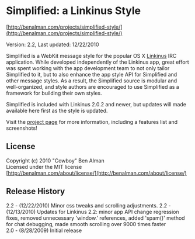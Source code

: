 # Simplified: a Linkinus Style #
[http://benalman.com/projects/simplified-style/](http://benalman.com/projects/simplified-style/)

Version: 2.2, Last updated: 12/22/2010

Simplified is a WebKit message style for the popular OS X [Linkinus](http://conceitedsoftware.com/products/linkinus) IRC application. While developed independently of the Linkinus app, great effort was spent working with the app development team to not only tailor Simplified to it, but to also enhance the app style API for Simplified and other message styles. As a result, the Simplified source is modular and well-organized, and style authors are encouraged to use Simplified as a framework for building their own styles.

Simplified is included with Linkinus 2.0.2 and newer, but updates will made available here first as the style is updated.

Visit the [project page](http://benalman.com/projects/simplified-style/) for more information, including a features list and screenshots!


## License ##
Copyright (c) 2010 "Cowboy" Ben Alman  
Licensed under the MIT license  
[http://benalman.com/about/license/](http://benalman.com/about/license/)


## Release History ##

2.2 - (12/22/2010) Minor css tweaks and scrolling adjustments.
2.2 - (12/13/2010) Updates for Linkinus 2.2: minor app API change regression fixes, removed unnecessary 'window.' references, added 'spam()' method for chat debugging, made smooth scrolling over 9000 times faster  
2.0 - (8/28/2009) Initial release
